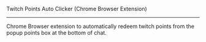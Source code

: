 Twitch Points Auto Clicker (Chrome Browser Extension)
_______________________________

Chrome Browser extension to automatically redeem twitch points from the popup points box at the bottom of chat. 
